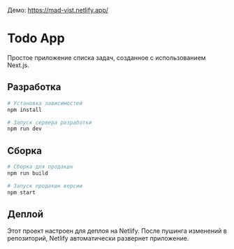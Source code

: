 Демо: https://mad-vist.netlify.app/
# Todo App

Простое приложение списка задач, созданное с использованием Next.js.

## Разработка

```bash
# Установка зависимостей
npm install

# Запуск сервера разработки
npm run dev
```

## Сборка

```bash
# Сборка для продакшн
npm run build

# Запуск продакшн версии
npm start
```

## Деплой

Этот проект настроен для деплоя на Netlify. После пушинга изменений в репозиторий, Netlify автоматически развернет приложение. 

